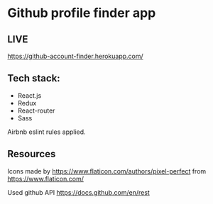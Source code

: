 # Github profile finder app

## LIVE
https://github-account-finder.herokuapp.com/

## Tech stack:

- React.js
- Redux
- React-router
- Sass

Airbnb eslint rules applied.

## Resources

Icons made by https://www.flaticon.com/authors/pixel-perfect from https://www.flaticon.com/

Used github API https://docs.github.com/en/rest

